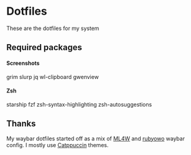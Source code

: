 # Dotfiles
These are the dotfiles for my system
## Required packages

#### Screenshots
grim slurp jq wl-clipboard gwenview

#### Zsh
starship fzf zsh-syntax-highlighting zsh-autosuggestions

## Thanks

My waybar dotfiles started off as a mix of [ML4W](https://github.com/mylinuxforwork/dotfiles) and [rubyowo](https://github.com/rubyowo) waybar config.
I mostly use [Catppuccin](https://catppuccin.com/) themes.
